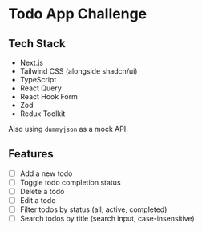 # Todo App Challenge

## Tech Stack

- Next.js
- Tailwind CSS (alongside shadcn/ui)
- TypeScript
- React Query
- React Hook Form
- Zod
- Redux Toolkit

Also using `dummyjson` as a mock API.

## Features

- [ ] Add a new todo
- [ ] Toggle todo completion status
- [ ] Delete a todo
- [ ] Edit a todo
- [ ] Filter todos by status (all, active, completed)
- [ ] Search todos by title (search input, case-insensitive)